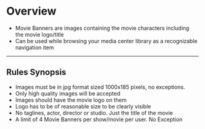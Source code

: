 # **Overview**

- Movie Banners are images containing the movie characters including the movie logo/title
- Can be used while browsing your media center library as a recognizable navigation item

---

## **Rules Synopsis**

- Images must be in jpg format sized 1000x185 pixels, no exceptions.
- Only high quality images will be accepted
- Images should have the movie logo on them
- Logo has to be of reasonable size to be clearly visible
- No taglines, actor, director or studio. Just the title of the movie
- A limit of 4 Movie Banners per show/movie per user. No Exception
